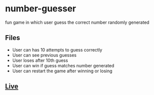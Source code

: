 # number-guesser
fun game in which user guess the correct number randomly generated

## Files
 - User can has 10 attempts to guess correctly
 - User can see previous guesses
 - User loses after 10th guess
 - User can win if guess matches number generated
 - User can restart the game after winning or losing

## [Live](https://do-jonathan4.github.io/number-guesser/)
